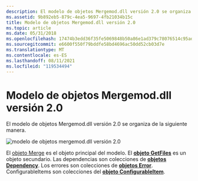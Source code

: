 ```yaml
---
description: El modelo de objetos Mergemod.dll versión 2.0 se organiza de la siguiente manera.
ms.assetid: 9b892eb5-879c-4ea5-9697-4fb21034b15c
title: Modelo de objetos Mergemod.dll versión 2.0
ms.topic: article
ms.date: 05/31/2018
ms.openlocfilehash: 17474b3edd36f35fe5069848b50a86e1ad379c78076514c95ad0a1ac09b42fef
ms.sourcegitcommit: e6600f550f79bddfe58bd4696ac50dd52cb03d7e
ms.translationtype: MT
ms.contentlocale: es-ES
ms.lasthandoff: 08/11/2021
ms.locfileid: "119534494"
---
```

# <a name="object-model-for-mergemoddll-version-20"></a>Modelo de objetos Mergemod.dll versión 2.0

El modelo de objetos Mergemod.dll versión 2.0 se organiza de la siguiente manera.

![modelo de objetos mergemod.dll versión 2.0](images/mergobj2.png)

El [objeto Merge](merge-object.md) es el objeto principal del modelo. El [**objeto GetFiles**](getfiles-object.md) es un objeto secundario. Las dependencias son colecciones de [**objetos Dependency**](dependency-object.md). Los errores son colecciones de [**objetos Error**](error-object.md). ConfigurableItems son colecciones del [**objeto ConfigurableItem**](configurableitem-object.md).

 

 



